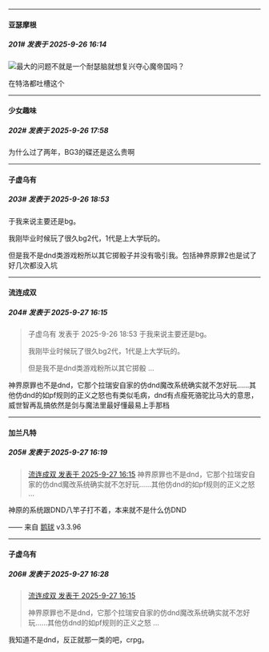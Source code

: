 ﻿
*****

####  亚瑟摩根  
##### 201#       发表于 2025-9-26 16:14

<img src="https://static.stage1st.com/image/smiley/face2017/013.png" referrerpolicy="no-referrer">最大的问题不就是一个耐瑟脑就想复兴夺心魔帝国吗？

在特洛都吐槽这个


*****

####  少女趣味  
##### 202#       发表于 2025-9-26 17:58

为什么过了两年，BG3的碟还是这么贵啊


*****

####  子虚乌有  
##### 203#       发表于 2025-9-26 18:53

于我来说主要还是bg。

我刚毕业时候玩了很久bg2代，1代是上大学玩的。

但是我不是dnd类游戏粉所以其它掷骰子并没有吸引我。包括神界原罪2也是试了好几次都没入坑


*****

####  流连成双  
##### 204#       发表于 2025-9-27 16:15

<blockquote>子虚乌有 发表于 2025-9-26 18:53
于我来说主要还是bg。

我刚毕业时候玩了很久bg2代，1代是上大学玩的。

但是我不是dnd类游戏粉所以其它掷骰 ...</blockquote>
神界原罪也不是dnd，它那个拉瑞安自家的仿dnd魔改系统确实就不怎好玩……其他仿dnd的如pf规则的正义之怒也有类似毛病，dnd有点瘦死骆驼比马大的意思，威世智再乱搞依然是剑与魔法里最好懂最易上手那档


*****

####  加兰凡特  
##### 205#       发表于 2025-9-27 16:19

<blockquote><a href="httphttps://stage1st.com/2b/forum.php?mod=redirect&amp;goto=findpost&amp;pid=68496478&amp;ptid=2150442" target="_blank">流连成双 发表于 2025-9-27 16:15</a>
神界原罪也不是dnd，它那个拉瑞安自家的仿dnd魔改系统确实就不怎好玩……其他仿dnd的如pf规则的正义之怒 ...</blockquote>
神原的系统跟DND八竿子打不着，本来就不是什么仿DND

—— 来自 [鹅球](https://www.pgyer.com/GcUxKd4w) v3.3.96


*****

####  子虚乌有  
##### 206#       发表于 2025-9-27 16:28

<blockquote><a href="httphttps://stage1st.com/2b/forum.php?mod=redirect&amp;goto=findpost&amp;pid=68496478&amp;ptid=2150442" target="_blank">流连成双 发表于 2025-9-27 16:15</a>

神界原罪也不是dnd，它那个拉瑞安自家的仿dnd魔改系统确实就不怎好玩……其他仿dnd的如pf规则的正义之怒 ...</blockquote>
我知道不是dnd，反正就那一类的吧，crpg。

